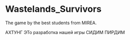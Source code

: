 # Wastelands_Survivors
The game by the best students from MIREA. 


АХТУНГ 
ЭТо разработка нашей игры
СИДИМ ПИРДИМ
